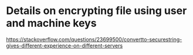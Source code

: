 # Details on encrypting file using user and machine keys
https://stackoverflow.com/questions/23699500/convertto-securestring-gives-different-experience-on-different-servers
